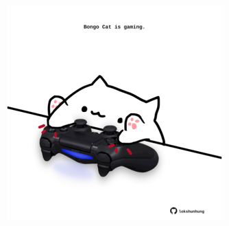 <!-- built at 07/09/2023, 15:00:53 UTC -->
<p align="center">
  <img width="500" height="500" src="./ReadmeImage.svg">
</p>
